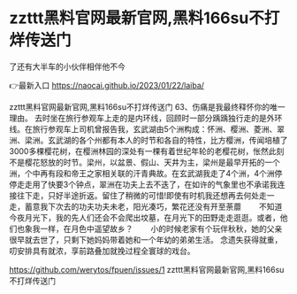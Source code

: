 # zzttt黑料官网最新官网,黑料166su不打烊传送门
了还有大半车的小伙伴相伴他不今

👉最新入口 https://naocai.github.io/2023/01/22/laiba/

zzttt黑料官网最新官网,黑料166su不打烊传送门	63、伤痛是我最终释怀你的唯一理由。
去时坐在旅行参观车上走的是内环线，回顾时一部分踽踽独行走的是外环线。在旅行参观车上司机曾报告我，玄武湖由5个洲构成：怀洲、樱洲、菱洲、翠洲、梁洲。玄武湖的各个州都有本人的时节和各自的特性，比方樱洲，传闻培植了3000多棵樱花树，在樱洲林园的深处有一棵有着世纪年轮的老樱花树，怅然此刻不是樱花怒放的时节。梁州，以盆景、假山、天井为主，梁州是最早开拓的一个洲，个中再有段和帝王之家相关联的汗青典故。在玄武湖我走了4个洲，4个洲停停走走用了快要3个钟点，翠洲在功夫上去不迭了，在如许的气象里也不承诺我连接往下走，只好半途折返。留住了稍微的可惜!即使有时机我还想再去何处走一走，蓄意我下次去的功夫功夫未老，阳光凑巧，繁花还没有开至荼蘼
　　不知道今夜月光下，我的先人们还会不会爬出坟墓，在月光下的田野走走逛逛。或者，他们也象我一样，在月色中遥望故乡？
	　　小的时候老家有个玩伴秋秋，她的父亲很早就去世了，只剩下她妈妈带着她和一个年幼的弟弟生活。
念遗失获得就重，叨安排具有就浓，享前路叠加就挽过程全寰球的戏台。

https://github.com/werytos/fpuen/issues/1
zzttt黑料官网最新官网,黑料166su不打烊传送门

